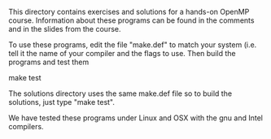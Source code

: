 
This directory contains exercises and solutions for a hands-on
OpenMP course.  Information about these programs can be found
in the comments and in the slides from the course.

To use these programs, edit the file "make.def" to match your
system (i.e. tell it the name of your compiler and the flags 
to use. Then build the programs and test them

   make test

The solutions directory uses the same make.def file so to build
the solutions, just type "make test".  

We have tested these programs under Linux and OSX with the gnu and 
Intel compilers.
